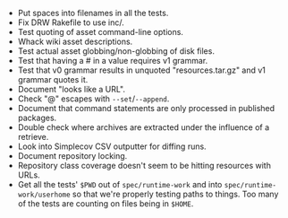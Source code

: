 * Put spaces into filenames in all the tests.
* Fix DRW Rakefile to use inc/.
* Test quoting of asset command-line options.
* Whack wiki asset descriptions.
* Test actual asset globbing/non-globbing of disk files.
* Test that having a # in a value requires v1 grammar.
* Test that v0 grammar results in unquoted "resources.tar.gz" and v1 grammar quotes it.
* Document "looks like a URL".
* Check "@" escapes with `--set`/`--append`.
* Document that command statements are only processed in published packages.
* Double check where archives are extracted under the influence of a retrieve.
* Look into Simplecov CSV outputter for diffing runs.
* Document repository locking.
* Repository class coverage doesn't seem to be hitting resources with URLs.
* Get all the tests' `$PWD` out of `spec/runtime-work` and into `spec/runtime-work/userhome` so that we're properly testing paths to things.  Too many of the tests are counting on files being in `$HOME`.
